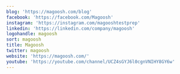 ```yaml
---
blog: 'https://magoosh.com/blog'
facebook: 'https://facebook.com/Magoosh'
instagram: 'https://instagram.com/magooshtestprep'
linkedin: 'https://linkedin.com/company/magoosh'
logohandle: magoosh
sort: magoosh
title: Magoosh
twitter: magoosh
website: 'https://magoosh.com/'
youtube: 'https://youtube.com/channel/UCZ4sGYJ6l0cgnVNIHY8GY6w'
---
```

